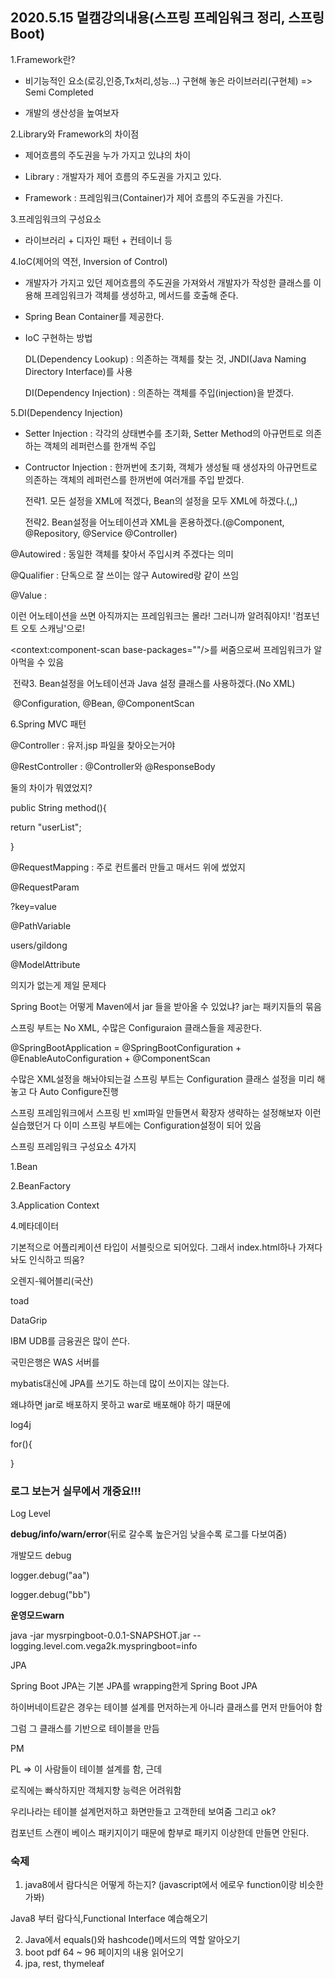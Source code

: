 ## 2020.5.15 멀캠강의내용(스프링 프레임워크 정리, 스프링 Boot)





1.Framework란?

- 비기능적인 요소(로깅,인증,Tx처리,성능...) 구현해 놓은 라이브러리(구현체) => Semi Completed

- 개발의 생산성을 높여보자



2.Library와 Framework의 차이점

- 제어흐름의 주도권을 누가 가지고 있냐의 차이

- Library : 개발자가 제어 흐름의 주도권을 가지고 있다.
- Framework : 프레임워크(Container)가 제어 흐름의 주도권을 가진다.



3.프레임워크의 구성요소

- 라이브러리 + 디자인 패턴 + 컨테이너 등



4.IoC(제어의 역전, Inversion of Control)

- 개발자가 가지고 있던 제어흐름의 주도권을 가져와서 개발자가 작성한 클래스를 이용해 프레임워크가 객체를 생성하고, 메서드를 호출해 준다.

- Spring Bean Container를 제공한다.

- IoC 구현하는 방법

  DL(Dependency Lookup) : 의존하는 객체를 찾는 것, JNDI(Java Naming Directory Interface)를 사용

  DI(Dependency Injection) : 의존하는 객체를 주입(injection)을 받겠다.



5.DI(Dependency Injection)

- Setter Injection : 각각의 상태변수를 초기화, Setter Method의 아규먼트로 의존하는 객체의 레퍼런스를 한개씩 주입

- Contructor Injection : 한꺼번에 초기화, 객체가 생성될 때 생성자의 아규먼트로 의존하는 객체의 레퍼런스를 한꺼번에 여러개를 주입 받겠다.

  전략1. 모든 설정을 XML에 적겠다, Bean의 설정을 모두 XML에 하겠다.(<bean>,<property>,<constructor-arg>)

  전략2. Bean설정을 어노테이션과 XML을 혼용하겠다.(@Component, @Repository, @Service @Controller)

@Autowired : 동일한 객체를 찾아서 주입시켜 주겠다는 의미

@Qualifier : 단독으로 잘 쓰이는 않구 Autowired랑 같이 쓰임

@Value : 

이런 어노테이션을 쓰면 아직까지는 프레임워크는 몰라! 그러니까 알려줘야지! '컴포넌트 오토 스캐닝'으로!

<context:component-scan base-packages=""/>를 써줌으로써 프레임워크가 알아먹을 수 있음

​		전략3. Bean설정을 어노테이션과 Java 설정 클래스를 사용하겠다.(No XML)

​			@Configuration, @Bean, @ComponentScan



6.Spring MVC 패턴

@Controller : 유저.jsp 파일을 찾아오는거야

@RestController : @Controller와 @ResponseBody

둘의 차이가 뭐였었지?

public String method(){

return "userList";

}



@RequestMapping : 주로 컨트롤러 만들고 매서드 위에 썼었지

@RequestParam

?key=value

@PathVariable

users/gildong

@ModelAttribute

의지가 없는게 제일 문제다



Spring Boot는 어떻게 Maven에서 jar 들을 받아올 수 있었냐? jar는 패키지들의 묶음

스프링 부트는 No XML, 수많은 Configuraion 클래스들을 제공한다.

@SpringBootApplication = @SpringBootConfiguration + @EnableAutoConfiguration + @ComponentScan



수많은 XML설정을 해놔야되는걸 스프링 부트는 Configuration 클래스 설정을 미리 해놓고 다 Auto Configure진행



스프링 프레임워크에서 스프링 빈 xml파일 만들면서 확장자 생략하는 설정해보자 이런 실습했던거  다 이미 스프링 부트에는 Configuration설정이 되어 있음



스프링 프레임워크 구성요소 4가지

1.Bean

2.BeanFactory

3.Application Context

4.메타데이터





기본적으로 어플리케이션 타입이 서블릿으로 되어있다. 그래서 index.html하나 가져다 놔도 인식하고 띄움?



오렌지-웨어블리(국산)

toad

DataGrip





IBM UDB를 금융권은 많이 쓴다.

국민은행은 WAS 서버를 





mybatis대신에 JPA를 쓰기도 하는데 많이 쓰이지는 않는다.

왜냐하면 jar로 배포하지 못하고 war로 배포해야 하기 때문에





log4j	



for(){



}



### 로그 보는거 실무에서 개중요!!!

Log Level

**debug/info/warn/error**(뒤로 갈수록 높은거임 낮을수록 로그를 다보여줌)

개발모드 debug

logger.debug("aa")

logger.debug("bb")



**운영모드warn**





java -jar mysrpingboot-0.0.1-SNAPSHOT.jar --logging.level.com.vega2k.myspringboot=info





JPA

Spring Boot JPA는 기본 JPA를 wrapping한게 Spring Boot JPA





하이버네이트같은 경우는 테이블 설계를 먼저하는게 아니라 클래스를 먼저 만들어야 함

그럼 그 클래스를 기반으로 테이블을 만듬



PM

PL => 이 사람들이 테이블 설계를 함, 근데



로직에는 빠삭하지만 객체지향 능력은 어려워함



우리나라는 테이블 설계먼저하고 화면만들고 고객한테 보여줌 그리고 ok? 



컴포넌트 스캔이 베이스 패키지이기 때문에 함부로 패키지 이상한데 만들면 안된다.



### 숙제

1. java8에서 람다식은 어떻게 하는지?    (javascript에서 에로우 function이랑 비슷한가봐)

Java8 부터 람다식,Functional Interface 예습해오기



2. Java에서 equals()와 hashcode()메서드의 역할 알아오기
3. boot pdf 64 ~ 96 페이지의 내용 읽어오기
4. jpa, rest, thymeleaf